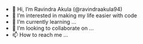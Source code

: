 - 👋 Hi, I’m Ravindra Akula (@ravindraakula94)
- 👀 I’m interested in making my life easier with code
- 🌱 I’m currently learning ...
- 💞️ I’m looking to collaborate on ...
- 📫 How to reach me ...

<!---
ravindraakula94/ravindraakula94 is a ✨ special ✨ repository because its `README.md` (this file) appears on your GitHub profile.
You can click the Preview link to take a look at your changes.
--->

